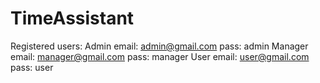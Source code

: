 TimeAssistant
=============

Registered users:
	Admin
		email: admin@gmail.com
		pass:  admin
	Manager
		email: manager@gmail.com
		pass:  manager
	User
		email: user@gmail.com
		pass:  user
